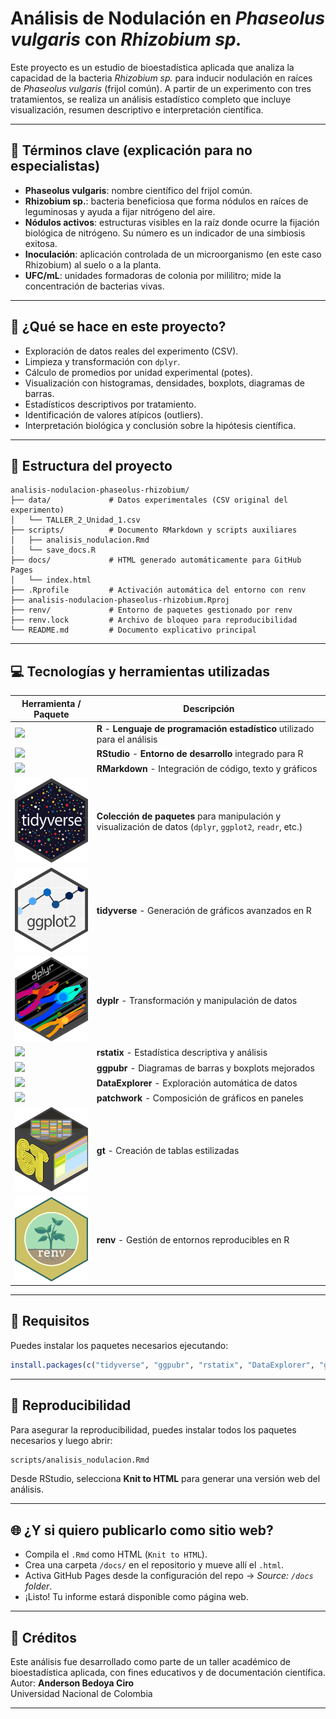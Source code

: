 # Análisis de Nodulación en *Phaseolus vulgaris* con *Rhizobium sp.*

Este proyecto es un estudio de bioestadística aplicada que analiza la capacidad de la bacteria *Rhizobium sp.* para inducir nodulación en raíces de *Phaseolus vulgaris* (frijol común). A partir de un experimento con tres tratamientos, se realiza un análisis estadístico completo que incluye visualización, resumen descriptivo e interpretación científica.

---

## 🌱 Términos clave (explicación para no especialistas)

- **Phaseolus vulgaris**: nombre científico del frijol común.
- **Rhizobium sp.**: bacteria beneficiosa que forma nódulos en raíces de leguminosas y ayuda a fijar nitrógeno del aire.
- **Nódulos activos**: estructuras visibles en la raíz donde ocurre la fijación biológica de nitrógeno. Su número es un indicador de una simbiosis exitosa.
- **Inoculación**: aplicación controlada de un microorganismo (en este caso Rhizobium) al suelo o a la planta.
- **UFC/mL**: unidades formadoras de colonia por mililitro; mide la concentración de bacterias vivas.

---

## 🧪 ¿Qué se hace en este proyecto?

- Exploración de datos reales del experimento (CSV).
- Limpieza y transformación con `dplyr`.
- Cálculo de promedios por unidad experimental (potes).
- Visualización con histogramas, densidades, boxplots, diagramas de barras.
- Estadísticos descriptivos por tratamiento.
- Identificación de valores atípicos (outliers).
- Interpretación biológica y conclusión sobre la hipótesis científica.

---

## 📁 Estructura del proyecto

```
analisis-nodulacion-phaseolus-rhizobium/
├── data/             # Datos experimentales (CSV original del experimento)
│   └── TALLER_2_Unidad_1.csv
├── scripts/          # Documento RMarkdown y scripts auxiliares
│   ├── analisis_nodulacion.Rmd
│   └── save_docs.R
├── docs/             # HTML generado automáticamente para GitHub Pages
│   └── index.html
├── .Rprofile         # Activación automática del entorno con renv
├── analisis-nodulacion-phaseolus-rhizobium.Rproj
├── renv/             # Entorno de paquetes gestionado por renv
├── renv.lock         # Archivo de bloqueo para reproducibilidad
└── README.md         # Documento explicativo principal
```

---

## 💻 Tecnologías y herramientas utilizadas

| Herramienta /<br>Paquete | Descripción |
|----------------------|-------------|
| [<img src="https://www.r-project.org/logo/Rlogo.png" width="150"/>](https://www.r-project.org/) | **R** - **Lenguaje de programación estadístico** utilizado para el análisis |
| [<img src="https://icon.icepanel.io/Technology/svg/RStudio.svg" width="150"/>](https://posit.co/products/open-source/rstudio/) | **RStudio** - **Entorno de desarrollo** integrado para R |
| [<img src="https://www.svgrepo.com/show/374048/rmd.svg" width="150"/>](https://rmarkdown.rstudio.com/) | **RMarkdown** - Integración de código, texto y gráficos |
| [<img src="https://raw.githubusercontent.com/rstudio/hex-stickers/master/PNG/tidyverse.png" width="150"/>](https://www.tidyverse.org/) | **Colección de paquetes** para manipulación y visualización de datos (`dplyr`, `ggplot2`, `readr`, etc.) |
| [<img src="https://raw.githubusercontent.com/rstudio/hex-stickers/master/PNG/ggplot2.png" width="150"/>](https://ggplot2.tidyverse.org/) | **tidyverse** - Generación de gráficos avanzados en R |
| [<img src="https://raw.githubusercontent.com/rstudio/hex-stickers/master/PNG/dplyr.png" width="150"/>](https://dplyr.tidyverse.org/) | **dyplr** - Transformación y manipulación de datos |
| [<img src="https://rpkgs.datanovia.com/rstatix/tools/README-paired-t-test-1.png" width="150"/>](https://rpkgs.datanovia.com/rstatix/) | **rstatix** - Estadística descriptiva y análisis |
| [<img src="https://www.sthda.com/english/sthda-upload/images/ggpubr/ggpubr.png" width="150"/>](https://rpkgs.datanovia.com/ggpubr/) | **ggpubr** - Diagramas de barras y boxplots mejorados |
| [<img src="https://github.com/boxuancui/DataExplorer/raw/master/man/figures/logo.png" width="150"/>](https://cran.r-project.org/web/packages/DataExplorer/vignettes/dataexplorer-intro.html) | **DataExplorer** - Exploración automática de datos |
| [<img src="https://patchwork.data-imaginist.com/logo.svg" width="150"/>](https://patchwork.data-imaginist.com/) | **patchwork** - Composición de gráficos en paneles |
| [<img src="https://raw.githubusercontent.com/rstudio/hex-stickers/master/PNG/gt.png" width="150"/>](https://gt.rstudio.com/) | **gt** - Creación de tablas estilizadas |
| [<img src="https://raw.githubusercontent.com/rstudio/hex-stickers/master/PNG/renv.png" width="150"/>](https://rstudio.github.io/renv/) | **renv** - Gestión de entornos reproducibles en R |

---

## 🧩 Requisitos

Puedes instalar los paquetes necesarios ejecutando:

```r
install.packages(c("tidyverse", "ggpubr", "rstatix", "DataExplorer", "gt", "patchwork"))
```

---

## 🧪 Reproducibilidad

Para asegurar la reproducibilidad, puedes instalar todos los paquetes necesarios y luego abrir:

```bash
scripts/analisis_nodulacion.Rmd
```

Desde RStudio, selecciona **Knit to HTML** para generar una versión web del análisis.

---

## 🌐 ¿Y si quiero publicarlo como sitio web?

- Compila el `.Rmd` como HTML (`Knit to HTML`).
- Crea una carpeta `/docs/` en el repositorio y mueve allí el `.html`.
- Activa GitHub Pages desde la configuración del repo → *Source: `/docs` folder*.
- ¡Listo! Tu informe estará disponible como página web.

---

## 📘 Créditos

Este análisis fue desarrollado como parte de un taller académico de bioestadística aplicada, con fines educativos y de documentación científica.  
Autor: **Anderson Bedoya Ciro**  
Universidad Nacional de Colombia

---
